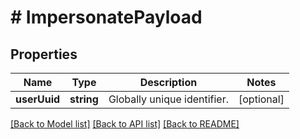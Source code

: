 # # ImpersonatePayload

## Properties

Name | Type | Description | Notes
------------ | ------------- | ------------- | -------------
**userUuid** | **string** | Globally unique identifier. | [optional] 

[[Back to Model list]](../../README.md#documentation-for-models) [[Back to API list]](../../README.md#documentation-for-api-endpoints) [[Back to README]](../../README.md)


